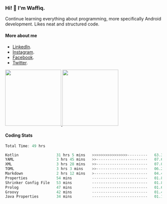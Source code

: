 ### Hi! 👋 I'm Waffiq.

Continue learning everything about programming, more specifically Android development. Likes neat and structured code.

#### More about me 
- [LinkedIn](https://www.linkedin.com/in/waffiqaziz/).
- [Instagram](https://www.instagram.com/waffiqaziz/).
- [Facebook](https://web.facebook.com/WaffiqAziz/).
- [Twitter](https://twitter.com/AzizWaffiq).

<p align="left">
<a href="https://github.com/waffiqaziz">
  <img height="180em" src="https://github-readme-stats-eight-theta.vercel.app/api?username=waffiqaziz&show_icons=true&theme=algolia&include_all_commits=true&count_private=true"/>
  <img height="180em" src="https://github-readme-stats-eight-theta.vercel.app/api/top-langs/?username=waffiqaziz&layout=compact&langs_count=8&theme=algolia"/>
</a>
</p>

#### Coding Stats
<!--START_SECTION:waka-->

```rust
Total Time: 49 hrs

Kotlin                 31 hrs 5 mins   >>>>>>>>>>>>>>>>---------   63.36 %
YAML                   3 hrs 45 mins   >>-----------------------   07.64 %
XML                    3 hrs 28 mins   >>-----------------------   07.07 %
TOML                   3 hrs 3 mins    >>-----------------------   06.22 %
Markdown               2 hrs 12 mins   >------------------------   04.48 %
Properties             54 mins         -------------------------   01.85 %
Shrinker Config File   53 mins         -------------------------   01.82 %
Prolog                 47 mins         -------------------------   01.61 %
Groovy                 42 mins         -------------------------   01.46 %
Java Properties        34 mins         -------------------------   01.16 %
```

<!--END_SECTION:waka-->
